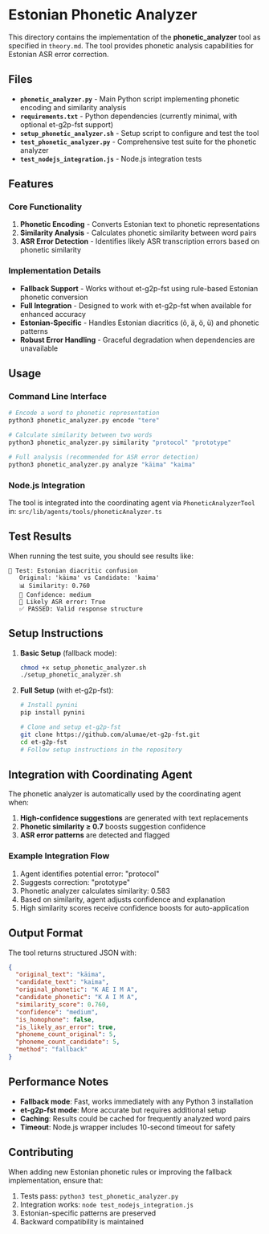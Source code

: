 # Estonian Phonetic Analyzer

This directory contains the implementation of the **phonetic_analyzer** tool as specified in `theory.md`. The tool provides phonetic analysis capabilities for Estonian ASR error correction.

## Files

- **`phonetic_analyzer.py`** - Main Python script implementing phonetic encoding and similarity analysis
- **`requirements.txt`** - Python dependencies (currently minimal, with optional et-g2p-fst support)
- **`setup_phonetic_analyzer.sh`** - Setup script to configure and test the tool
- **`test_phonetic_analyzer.py`** - Comprehensive test suite for the phonetic analyzer
- **`test_nodejs_integration.js`** - Node.js integration tests

## Features

### Core Functionality

1. **Phonetic Encoding** - Converts Estonian text to phonetic representations
2. **Similarity Analysis** - Calculates phonetic similarity between word pairs
3. **ASR Error Detection** - Identifies likely ASR transcription errors based on phonetic similarity

### Implementation Details

- **Fallback Support** - Works without et-g2p-fst using rule-based Estonian phonetic conversion
- **Full Integration** - Designed to work with et-g2p-fst when available for enhanced accuracy
- **Estonian-Specific** - Handles Estonian diacritics (õ, ä, ö, ü) and phonetic patterns
- **Robust Error Handling** - Graceful degradation when dependencies are unavailable

## Usage

### Command Line Interface

```bash
# Encode a word to phonetic representation
python3 phonetic_analyzer.py encode "tere"

# Calculate similarity between two words
python3 phonetic_analyzer.py similarity "protocol" "prototype"

# Full analysis (recommended for ASR error detection)
python3 phonetic_analyzer.py analyze "käima" "kaima"
```

### Node.js Integration

The tool is integrated into the coordinating agent via `PhoneticAnalyzerTool` in:
`src/lib/agents/tools/phoneticAnalyzer.ts`

## Test Results

When running the test suite, you should see results like:

```
📝 Test: Estonian diacritic confusion
   Original: 'käima' vs Candidate: 'kaima'
   📊 Similarity: 0.760
   🎯 Confidence: medium
   🚨 Likely ASR error: True
   ✅ PASSED: Valid response structure
```

## Setup Instructions

1. **Basic Setup** (fallback mode):
   ```bash
   chmod +x setup_phonetic_analyzer.sh
   ./setup_phonetic_analyzer.sh
   ```

2. **Full Setup** (with et-g2p-fst):
   ```bash
   # Install pynini
   pip install pynini
   
   # Clone and setup et-g2p-fst
   git clone https://github.com/alumae/et-g2p-fst.git
   cd et-g2p-fst
   # Follow setup instructions in the repository
   ```

## Integration with Coordinating Agent

The phonetic analyzer is automatically used by the coordinating agent when:

1. **High-confidence suggestions** are generated with text replacements
2. **Phonetic similarity ≥ 0.7** boosts suggestion confidence
3. **ASR error patterns** are detected and flagged

### Example Integration Flow

1. Agent identifies potential error: "protocol" 
2. Suggests correction: "prototype"
3. Phonetic analyzer calculates similarity: 0.583
4. Based on similarity, agent adjusts confidence and explanation
5. High similarity scores receive confidence boosts for auto-application

## Output Format

The tool returns structured JSON with:

```json
{
  "original_text": "käima",
  "candidate_text": "kaima", 
  "original_phonetic": "K AE I M A",
  "candidate_phonetic": "K A I M A",
  "similarity_score": 0.760,
  "confidence": "medium",
  "is_homophone": false,
  "is_likely_asr_error": true,
  "phoneme_count_original": 5,
  "phoneme_count_candidate": 5,
  "method": "fallback"
}
```

## Performance Notes

- **Fallback mode**: Fast, works immediately with any Python 3 installation
- **et-g2p-fst mode**: More accurate but requires additional setup
- **Caching**: Results could be cached for frequently analyzed word pairs
- **Timeout**: Node.js wrapper includes 10-second timeout for safety

## Contributing

When adding new Estonian phonetic rules or improving the fallback implementation, ensure that:

1. Tests pass: `python3 test_phonetic_analyzer.py`
2. Integration works: `node test_nodejs_integration.js`
3. Estonian-specific patterns are preserved
4. Backward compatibility is maintained